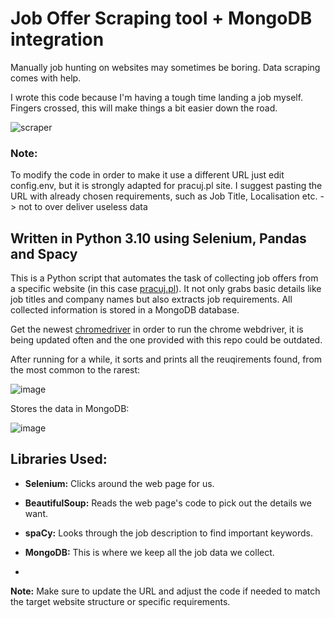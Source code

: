 # Job Offer Scraping tool + MongoDB integration

Manually job hunting on websites may sometimes be boring. Data scraping comes with help.


I wrote this code because I'm having a tough time landing a job myself. Fingers crossed, this will make things a bit easier down the road.

![scraper](https://github.com/gluchy1/joboffer-scraping-tool/assets/70800019/f0d990bf-899c-4c87-9af2-442c52d627e7)

### Note:
To modify the code in order to make it use a different URL just edit config.env, but it is strongly adapted for pracuj.pl site. I suggest pasting the URL with already chosen requirements, such as Job Title, Localisation etc. -> not to over deliver useless data

## Written in Python 3.10 using Selenium, Pandas and Spacy

This is a Python script that automates the task of collecting job offers from a specific website (in this case [pracuj.pl](https://www.pracuj.pl/)). It not only grabs basic details like job titles and company names but also extracts job requirements. All collected information is stored in a MongoDB database.

Get the newest [chromedriver](https://sites.google.com/chromium.org/driver/downloads/) in order to run the chrome webdriver, it is being updated often and the one provided with this repo could be outdated.

After running for a while, it sorts and prints all the reuqirements found, from the most common to the rarest:


![image](https://github.com/gluchy1/joboffer-scraping-tool/assets/70800019/331cf67e-a110-432d-bbae-b16c38d88225)


Stores the data in MongoDB:


![image](https://github.com/gluchy1/joboffer-scraping-tool/assets/70800019/61aa1948-163b-4133-9a62-f4bf9d737b8f)


## **Libraries Used:**  

- **Selenium:** Clicks around the web page for us.
- **BeautifulSoup:** Reads the web page's code to pick out the details we want.
- **spaCy:** Looks through the job description to find important keywords.
- **MongoDB:** This is where we keep all the job data we collect.

- 

**Note:** Make sure to update the URL and adjust the code if needed to match the target website structure or specific requirements.

